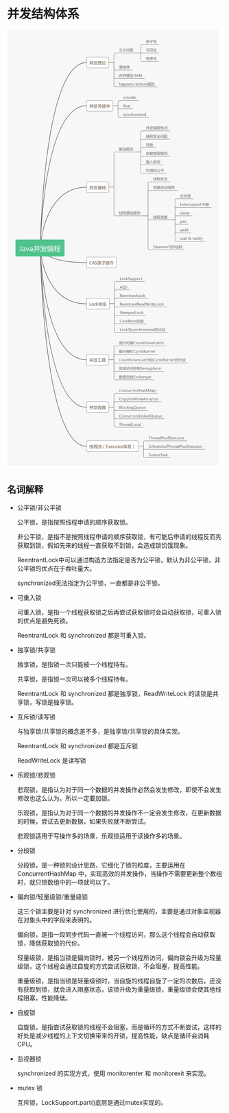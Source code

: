 # 并发结构体系

![并发编程体系](并发结构体系.resource/并发编程体系.jpg)

## 名词解释

- 公平锁/非公平锁

    公平锁，是指按照线程申请的顺序获取锁。

    非公平锁，是指不是按照线程申请的顺序获取锁，有可能后申请的线程反而先获取到锁，假如先来的线程一直获取不到锁，会造成锁饥饿现象。

    ReentrantLock中可以通过构造方法指定是否为公平锁，默认为非公平锁，非公平锁的优点在于吞吐量大。

    synchronized无法指定为公平锁，一直都是非公平锁。

- 可重入锁

    可重入锁，是指一个线程获取锁之后再尝试获取锁时会自动获取锁，可重入锁的优点是避免死锁。

    ReentrantLock 和 synchronized 都是可重入锁。

- 独享锁/共享锁

    独享锁，是指锁一次只能被一个线程持有。

    共享锁，是指锁一次可以被多个线程持有。

    ReentrantLock 和 synchronized 都是独享锁，ReadWriteLock 的读锁是共享锁，写锁是独享锁。

- 互斥锁/读写锁

    与独享锁/共享锁的概念差不多，是独享锁/共享锁的具体实现。

    ReentrantLock 和 synchronized 都是互斥锁

    ReadWriteLock 是读写锁

- 乐观锁/悲观锁

    悲观锁，是指认为对于同一个数据的并发操作必然会发生修改，即使不会发生修改也这么认为，所以一定要加锁。

    乐观锁，是指认为对于同一个数据的并发操作不一定会发生修改，在更新数据的时候，尝试去更新数据，如果失败就不断尝试。

    悲观锁适用于写操作多的场景，乐观锁适用于读操作多的场景。

- 分段锁

    分段锁，是一种锁的设计思路，它细化了锁的粒度，主要运用在 ConcurrentHashMap 中，实现高效的并发操作，当操作不需要更新整个数组时，就只锁数组中的一项就可以了。

- 偏向锁/轻量级锁/重量级锁

    这三个锁主要是针对 synchronized 进行优化使用的，主要是通过对象监视器在对象头中的字段来表明的。

    偏向锁，是指一段同步代码一直被一个线程访问，那么这个线程会自动获取锁，降低获取锁的代价。

    轻量级锁，是指当锁是偏向锁时，被另一个线程所访问，偏向锁会升级为轻量级锁，这个线程会通过自旋的方式尝试获取锁，不会阻塞，提高性能。

    重量级锁，是指当锁是轻量级锁时，当自旋的线程自旋了一定的次数后，还没有获取到锁，就会进入阻塞状态，该锁升级为重量级锁，重量级锁会使其他线程阻塞，性能降低。

- 自旋锁

    自旋锁，是指尝试获取锁的线程不会阻塞，而是循环的方式不断尝试，这样的好处是减少线程的上下文切换带来的开锁，提高性能，缺点是循环会消耗 CPU。

- 监视器锁

    synchronized 的实现方式，使用 monitorenter 和 monitorexit 来实现。

- mutex 锁

    互斥锁，LockSupport.part()底层是通过mutex实现的。
